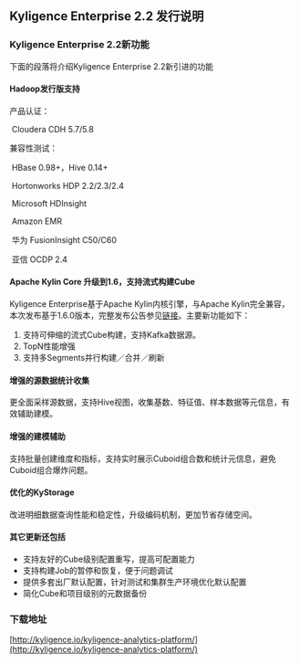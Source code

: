 ## 	Kyligence Enterprise 2.2 发行说明

### Kyligence Enterprise 2.2新功能

下面的段落将介绍Kyligence Enterprise 2.2新引进的功能

#### Hadoop发行版支持

产品认证：

​	Cloudera CDH 5.7/5.8

兼容性测试：

​	HBase 0.98+，Hive 0.14+

​	Hortonworks HDP 2.2/2.3/2.4

​	Microsoft HDInsight

​	Amazon EMR

​	华为 FusionInsight C50/C60

​	亚信 OCDP 2.4

#### Apache Kylin Core 升级到1.6，支持流式构建Cube

Kyligence Enterprise基于Apache Kylin内核引擎，与Apache Kylin完全兼容，本次发布基于1.6.0版本，完整发布公告参见[链接](https://kylin.apache.org/docs16/release_notes.html)。主要新功能如下：

1. 支持可伸缩的流式Cube构建，支持Kafka数据源。
2. TopN性能增强
3. 支持多Segments并行构建／合并／刷新

#### 增强的源数据统计收集

更全面采样源数据，支持Hive视图，收集基数、特征值、样本数据等元信息，有效辅助建模。

#### 增强的建模辅助

支持批量创建维度和指标，支持实时展示Cuboid组合数和统计元信息，避免Cuboid组合爆炸问题。

#### 优化的KyStorage

改进明细数据查询性能和稳定性，升级编码机制，更加节省存储空间。

#### 其它更新还包括

- 支持友好的Cube级别配置重写，提高可配置能力
- 支持构建Job的暂停和恢复，便于问题调试
- 提供多套出厂默认配置，针对测试和集群生产环境优化默认配置
- 简化Cube和项目级别的元数据备份

### 下载地址

[http://kyligence.io/kyligence-analytics-platform/](http://kyligence.io/kyligence-analytics-platform/)


